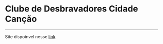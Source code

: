 # Clube de Desbravadores Cidade Canção

---

Site dispoínvel nesse [link](https://dbv-cc.vercel.app/)
